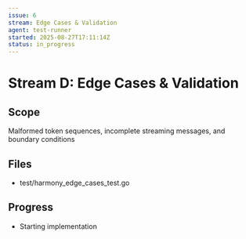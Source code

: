 ```yaml
---
issue: 6
stream: Edge Cases & Validation
agent: test-runner
started: 2025-08-27T17:11:14Z
status: in_progress
---
```


# Stream D: Edge Cases & Validation

## Scope
Malformed token sequences, incomplete streaming messages, and boundary conditions

## Files
- test/harmony_edge_cases_test.go

## Progress
- Starting implementation